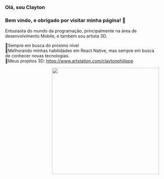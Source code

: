

<h3>Olá, sou Clayton</h3>
<h3>Bem vindo, e obrigado por visitar minha página! 👋</h3>

Entusiasta do mundo da programação, principalmente na área de desenvolvimento Mobile, e também sou artista 3D.

🚀Sempre em busca do próximo nível</br>
🔭Melhorando minhas habilidades em React Native, mas sempre em busca de conhecer novas tecnologias.</br>
🎨Meus projetos 3D: https://www.artstation.com/claytonphilippe


<img align="right" src="https://user-images.githubusercontent.com/77082797/116950104-73840c80-ac5a-11eb-8836-0c55a4d63497.png" width="350"/>





